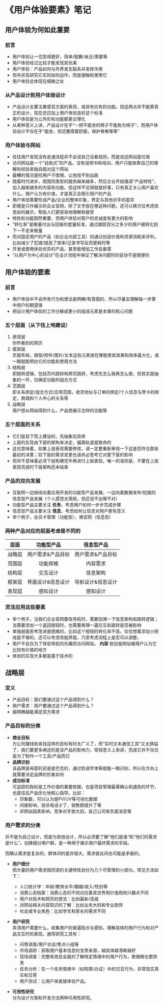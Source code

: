 # 《用户体验要素》笔记
## 用户体验为何如此重要

### 前言
* 用户体验让一切变得更好，简单/鼓舞/亲近/需要等  
* 用户体验经过比较才能发现其优美  
* 用户体验：产品如何与外界发生联系并发挥作用  
* 但并非去研究它实际如何运作，而是接触和使用它   
* 用户体验总体现在细微之处  

### 从产品设计到用户体验设计
* 产品设计主要注重感官方面的表现，或具有应有的功能。但这两点并不能算真正的设计，现在还应加上用户体验良好这个标准  
* 用户体验是为让外形和功能都更合理化
* 从某种意义上讲，产品设计在乎“一把不能坐的椅子不能称为椅子”，而用户体验设计不仅在乎“能坐，但还要摸着舒服，保护脊椎等等”  

### 用户体验与网站
* 往往用户发现没有走通流程并不会说自己没看规则，而是说这网站是垃圾  
* 访问网站是一个“自助式”的产品，没有说明书和培训，用户只能依靠自己的理解和经验来独自面对这个网站  
* 最糟的情况是险用户于困境，让他找不到出路  
* 随着时代进步，周围同类型的服务越来越多，然后企业开始强调“产品特性”，加入越来越多的内容和功能，但这样不见得就是好事，只有真正关心用户喜欢什么，用户认为有价值，才是真正会吸引用户的产品  
* 用户体验需要形成产品/企业的整体印象，界定与其他对手的差异  
* 即便是只作展示的企业官网，除了文字放在哪这种问题，还可以换方位考虑信息如何展示，帮助人们更容易地理解和接受
* 特性和功能固然重要，但用户体验对客户的忠诚度有更大的影响
* “转化率”是衡量付出与回报的度量标准，通过跟踪百分之多少的用户被转化到下一不走来衡量
* 而对固定用户的产品（如企业内部工具）则通过创造价值和资源消耗来评判，比如减少了犯错/提高了效率/记录书写反而更耗时等
* 开发或使用体验优异的产品，甚至能增加工作自豪感
* “以用户为中心的设计”在设计流程中保证了解决问题时的妥协不是随便的

## 用户体验的要素
### 前言
* 用户体验中不会所有行为和想法是明确/有意图的，所以尽量去理解每一步骤中用户的期望值
* 把设计用户体验的工作分解成更小的组成元素是本章的核心问题

### 五个层面（从下往上地建设）
1. 表现层  
  你所看到的网页
2. 框架层  
  页面布局，按钮/控件/图片/文本这些元素放在哪能使其效果和效率最大化，或一眼就能明白它的功能和使用方法
3. 结构层  
  即跳转逻辑，包括页内跳转和跨页跳转，考虑先怎么做再怎么做，但其实是抽象的一环，仅确定功能的组合方式
4. 范围层  
  即关系绑定/组合方式/应用范围，收货地址与订单的绑定/个人信息与贺卡的绑定，商城和个人中心的关系等
5. 战略层  
  用户想从网站得到什么，产品想展示怎样的功能等

### 五个层面的关系
* 它们是自下而上建设的，先抽象后具体
* 上层的实现由下层的架构来决定，偏离轨道是致命的
* 这也意味着，如果上层表现需要修改，请一定要重新审视一下这是否符合那些最初的决策；较下层的需求变更也请务必思考它对更下层的影响
* 但并不意味着必须下层构建完毕再进行上层表现，唯一的准则是，不要在上层表现完成时下层架构还未结束

### 产品的双向发展
* 互联网一边继续向着应用开发的功能型产品发展，一边向着数据发布/挖掘的信息型产品发展（个人感觉太笼统，但还说不出哪不对）
* 功能型产品主要关注 **任务**，考虑用户如何一步步完成步骤
* 信息型产品主要关注 **信息**，考虑如何让信息对用户更有意义
* 举个例子，会员卡管理（功能型），微官网（信息型）

### 两种产品对应的层面考虑是不同的
|  层面  | 功能型产品        | 信息型产品        |
| ------ |:-----------------:|:-----------------:|
| 战略层 | 用户需求&产品目标 | 用户需求&产品目标 |
| 范围层 | 功能规格          | 内容需求          |
| 结构层 | 交互设计          | 信息架构          |
| 框架层 | 界面设计&信息设计 | 导航设计&信息设计 |
| 表现层 | 感知设计          | 感知设计          |


### 灵活应用这些要素
* 举个例子，当我们企业官网要改导航时，需要回溯一下信息架构和跳转逻辑；当需要添加一个返回按钮时，也需要再理一遍交互和跳转是否被影响
* 单独层面思考改进是困难的，比如这个按钮的转化率不高，仅仅想着添加小把戏是不够的，还可以考虑改版界面，乃至考虑流程上是否可以调整，
* 用户不会仅为了体验导航的乐趣而访问网站， **内容** 依旧是网站被用户认为它比较有价值的地方
* 体验的实现大多都是基于技术的

## 战略层
### 定义
* 产品目标：我们要通过这个产品得到什么？
* 用户需求：用户要通过这个产品得到什么？
* 越明确越能满足双方需求

### 产品目标的分类
* **商业目标**  
  为公司赚钱和省钱这样的目标有时太广义了，而“实时文本通信工具”又太狭隘了，我们要更多阐述的是该产品的影响力，常规意义上来讲，完成它并不仅仅是为了制作一个工具/产品而已
* **品牌识别**  
  该品牌是母婴的还是星巴克的，通过色调字体等就能一眼识别，所以在方向上就需要决定品牌的形象如何
* **成功标准**  
  可追踪的指标是工作价值的重要依据，也是项目管理最需确认和通告的环节，也是往后产品优化地核心指导。比如：
  * 印象数，可以认为是PV/UV等可视化数据
  * 间接影响，投诉电话少了，销售额提升了等
  * 非网站因素影响，竞争对手放大招，自己公司有负面消息等

### 用户需求的分类
并不是为自己设计，而是为其他设计，所以必须要了解“他们是谁”和“他们的需求是什么”。创建细分用户群，是一种用于揭示用户最终需求的手段。

而确认需求是复杂的，群体间的差异很大，需求彼此间也可能是矛盾的。

* **用户细分**  
  把大量的用户需求按同游的关键特性划分为几个可管理的小部分。常见方法如下：
  * 人口统计学：年龄/教育水平/婚姻/收入/性别等
  * 消费心态档案：消费心态的不同对应着其世界观价值观和兴趣点不同
  * 用户对技术和网页的想法：比如最新/高级
  * 对网站相关内容知识的了解：比如业务大妈和专业厨师
  * 社会或专业角色：比如学生和家长的需求不同

* **用户研究**  
  弄清用户需要什么，收集用户的普遍观点与感知，理解具体的用户行为和对产品交互时的表现。通常研究工具有：
  * 问卷调查/用户访谈/焦点小组等
  * 市场调研：获取用户基本信息的宝贵来源，越具体越清晰越好
  * 现场调查：完整有效且全面的了解特定情境中的用户行为，更细微也更昂贵
  * 任务分析：在一个任务情景中（如购票/办证）中的交互行为，非常现实真实和日常
  * 用户测试：让用户来直接体验产品。

* **可用性研究**  
  分为设计方案和开发方法两种可用性研究。



